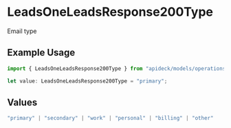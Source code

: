 # LeadsOneLeadsResponse200Type

Email type

## Example Usage

```typescript
import { LeadsOneLeadsResponse200Type } from "apideck/models/operations";

let value: LeadsOneLeadsResponse200Type = "primary";
```

## Values

```typescript
"primary" | "secondary" | "work" | "personal" | "billing" | "other"
```